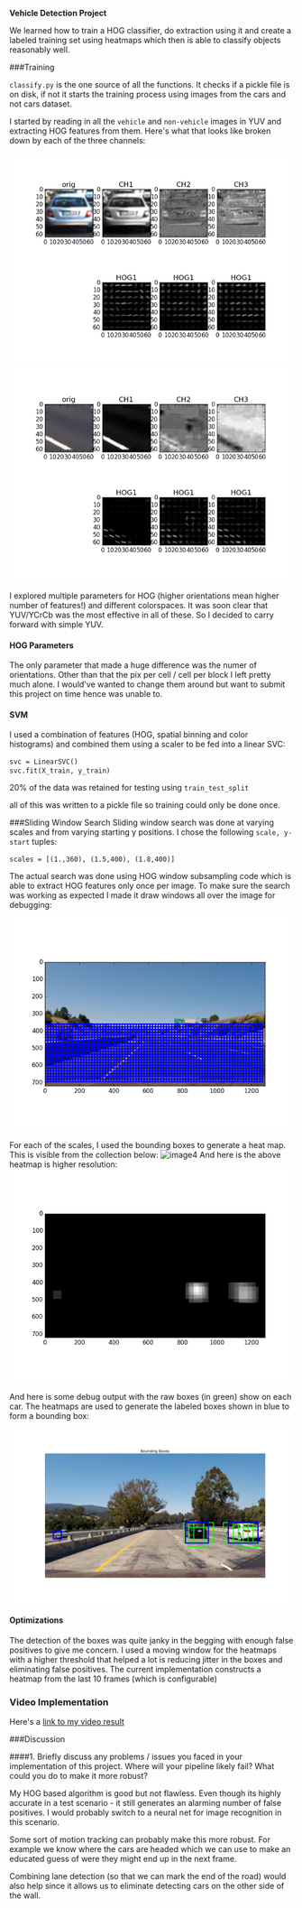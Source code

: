 **Vehicle Detection Project**

We learned how to train a HOG classifier, do extraction using it and create a labeled training set using heatmaps which then is able to classify objects reasonably well.

[//]: # (Image References)
[image1]: ./output_images/car-train-yuv.png
[image2]: ./output_images/not-car-train-yuv.png
[image3]: ./output_images/allwindows.png
[image4]: ./output_images/scalingwindow.jpg
[image5]: ./output_images/heatmap.png
[image6]: ./output_images/allboxes.png
[video1]: ./project_output_yuv.mp4

###Training

`classify.py` is the one source of all the functions. It checks if a pickle file is on disk, if not it starts the training process using images from the cars and not cars dataset.

I started by reading in all the `vehicle` and `non-vehicle` images in YUV and extracting HOG features from them. Here's what that looks like broken down by each of the three channels:

![image1]
![image2]

I explored multiple parameters for HOG (higher orientations mean higher number of features!) and different colorspaces. It was soon clear that YUV/YCrCb was the most effective in all of these. So I decided to carry forward with simple YUV.

#### HOG Parameters
The only parameter that made a huge difference was the numer of orientations. Other than that the pix per cell / cell per block I left pretty much alone. I would've wanted to change them around but want to submit this project on time hence was unable to.

#### SVM
I used a combination of features (HOG, spatial binning and color histograms) and combined them using a scaler to be fed into a linear SVC:
```
svc = LinearSVC()
svc.fit(X_train, y_train)
```

20% of the data was retained for testing using `train_test_split`

all of this was written to a pickle file so training could only be done once.

###Sliding Window Search
Sliding window search was done at varying scales and from varying starting y positions. I chose the following `scale, y-start` tuples:
```
scales = [(1.,360), (1.5,400), (1.8,400)]
```
The actual search was done using HOG window subsampling code which is able to extract HOG features only once per image. To make sure the search was working as expected I made it draw windows all over the image for debugging:

![image3]

For each of the scales, I used the bounding boxes to generate a heat map. This is visible from the collection below:
![image4]
And here is the above heatmap is higher resolution:
![image5]

And here is some debug output with the raw boxes (in green) show on each car. The heatmaps are used to generate the labeled boxes shown in blue to form a bounding box:

![image6]

#### Optimizations
The detection of the boxes was quite janky in the begging with enough false positives to give me concern. I used a moving window for the heatmaps with a higher threshold that helped a lot is reducing jitter in the boxes and eliminating false positives. The current implementation constructs a heatmap from the last 10 frames (which is configurable)

### Video Implementation

Here's a [link to my video result](./project_output_yuv.mp4)


###Discussion

####1. Briefly discuss any problems / issues you faced in your implementation of this project.  Where will your pipeline likely fail?  What could you do to make it more robust?

My HOG based algorithm is good but not flawless. Even though its highly accurate in a test scenario - it still generates an alarming number of false positives. I would probably switch to a neural net for image recognition in this scenario.

Some sort of motion tracking can probably make this more robust. For example we know where the cars are headed which we can use to make an educated guess of were they might end up in the next frame. 

Combining lane detection (so that we can mark the end of the road) would also help since it allows us to eliminate detecting cars on the other side of the wall.
